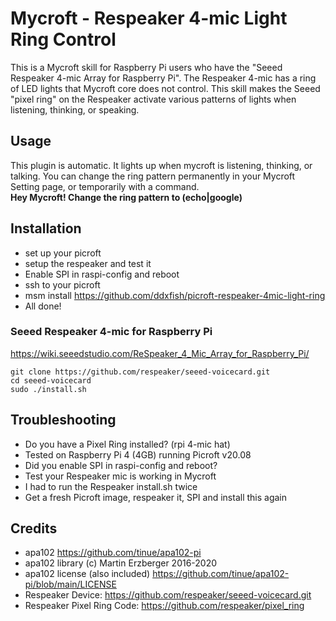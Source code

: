 # Mycroft - Respeaker 4-mic Light Ring Control

This is a Mycroft skill for Raspberry Pi users who have the "Seeed Respeaker 4-mic Array for Raspberry Pi". The Respeaker 4-mic has a ring of LED lights that Mycroft core does not control. This skill makes the Seeed "pixel ring" on the Respeaker activate various patterns of lights when listening, thinking, or speaking.

## Usage
This plugin is automatic. It lights up when mycroft is listening, thinking, or talking. You can change the ring pattern permanently in your Mycroft Setting page, or temporarily with a command.<br>
**Hey Mycroft! Change the ring pattern to (echo|google)**

## Installation
* set up your picroft
* setup the respeaker and test it
* Enable SPI in raspi-config and reboot
* ssh to your picroft
* msm install https://github.com/ddxfish/picroft-respeaker-4mic-light-ring
* All done!

### Seeed Respeaker 4-mic for Raspberry Pi
https://wiki.seeedstudio.com/ReSpeaker_4_Mic_Array_for_Raspberry_Pi/
```
git clone https://github.com/respeaker/seeed-voicecard.git
cd seeed-voicecard
sudo ./install.sh
```

## Troubleshooting
* Do you have a Pixel Ring installed? (rpi 4-mic hat)
* Tested on Raspberry Pi 4 (4GB) running Picroft v20.08
* Did you enable SPI in raspi-config and reboot?
* Test your Respeaker mic is working in Mycroft
* I had to run the Respeaker install.sh twice
* Get a fresh Picroft image, respeaker it, SPI and install this again

## Credits
* apa102 https://github.com/tinue/apa102-pi
* apa102 library (c) Martin Erzberger 2016-2020
* apa102 license (also included) https://github.com/tinue/apa102-pi/blob/main/LICENSE
* Respeaker Device: https://github.com/respeaker/seeed-voicecard.git
* Respeaker Pixel Ring Code: https://github.com/respeaker/pixel_ring
